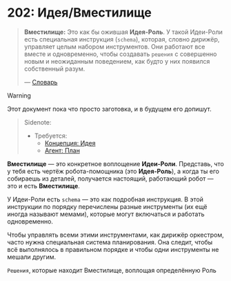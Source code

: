 # 202: Идея/Вместилище

> **Вместилище:** Это как бы ожившая **Идея-Роль**. У такой Идеи-Роли есть специальная инструкция (`schema`), которая, словно дирижёр, управляет целым набором инструментов. Они работают все вместе и одновременно, чтобы создавать `решения` с совершенно новым и неожиданным поведением, как будто у них появился собственный разум.
>
> — [Словарь](./000_glossary.md)

> [!WARNING]
> Этот документ пока что просто заготовка, и в будущем его допишут.

> Sidenote:
>
> - Требуется:
>   - [Концепция: Идея](./001_concept_idea.md)
>   - [Агент: План](./109_agent_plan.md)

**Вместилище** — это конкретное воплощение **Идеи-Роли**. Представь, что у тебя есть чертёж робота-помощника (это **Идея-Роль**), а когда ты его собираешь из деталей, получается настоящий, работающий робот — это и есть **Вместилище**.

У Идеи-Роли есть `schema` — это как подробная инструкция. В этой инструкции по порядку перечислены разные инструменты (их ещё иногда называют мемами), которые могут включаться и работать одновременно.

Чтобы управлять всеми этими инструментами, как дирижёр оркестром, часто нужна специальная система планирования. Она следит, чтобы всё выполнялось в правильном порядке и чтобы одни инструменты не мешали другим.

`Решения`, которые находит Вместилище, воплощая определённую Роль